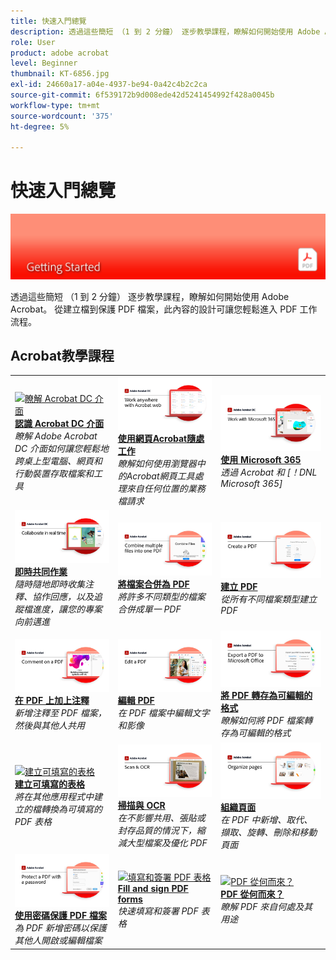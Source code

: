 ```yaml
---
title: 快速入門總覽
description: 透過這些簡短 （1 到 2 分鐘） 逐步教學課程，瞭解如何開始使用 Adobe Acrobat
role: User
product: adobe acrobat
level: Beginner
thumbnail: KT-6856.jpg
exl-id: 24660a17-a04e-4937-be94-0a42c4b2c2ca
source-git-commit: 6f539172b9d008ede42d5241454992f428a0045b
workflow-type: tm+mt
source-wordcount: '375'
ht-degree: 5%

---
```


# 快速入門總覽

![Acrobat快速入門影像](../assets/Hero-GettingStarted.png)

透過這些簡短 （1 到 2 分鐘） 逐步教學課程，瞭解如何開始使用 Adobe Acrobat。 從建立檔到保護 PDF 檔案，此內容的設計可讓您輕鬆進入 PDF 工作流程。

## Acrobat教學課程

<table style="table-layout:fixed">
<tr>
  <td>
    <a href="get-to-know-the-acrobat-dc-interface.md">
      <img alt="瞭解 Acrobat DC 介面" src="../assets/Interface.jpg" />
    </a>
    <div>
    <a href="get-to-know-the-acrobat-dc-interface.md"><strong>認識 Acrobat DC 介面</strong></a>
    </div>
    <em>瞭解 Adobe Acrobat DC 介面如何讓您輕鬆地跨桌上型電腦、網頁和行動裝置存取檔案和工具</em>
    <br>
  </td>
  <td>
    <a href="acrobatweb.md">
      <img alt="使用網頁Acrobat隨處工作" src="../assets/Acrobatweb_1280.png" />
    </a>
    <div>
    <a href="acrobatweb.md"><strong>使用網頁Acrobat隨處工作</strong></a>
    </div>
    <em>瞭解如何使用瀏覽器中的Acrobat網頁工具處理來自任何位置的業務檔請求</em>
    <br>
  </td>
  <td>
    <a href="../integrate/integrate-overview.md#microsoft">
      <img alt="使用 Microsoft 365" src="../assets/WorkMicrosoft365_1280.png" />
    </a>
    <div>
     <a href="../integrate/integrate-overview.md#microsoft"><strong>使用 Microsoft 365</strong></a>
    </div>
    <em>透過 Acrobat 和 [！DNL Microsoft 365]</em>
    <br>
  </td>
</tr>
<tr>
   <td>
    <a href="collaborate.md">
      <img alt="即時共同作業" src="../assets/Collaborate_1280.png" />
    </a>
    <div>
     <a href="collaborate.md"><strong>即時共同作業</strong></a>
    </div>
    <em>隨時隨地即時收集注釋、協作回應，以及追蹤檔進度，讓您的專案向前邁進</em>
    <br>
  </td>
  <td>
    <a href="combine-to-pdf.md">
      <img alt="將檔案合併為 PDF" src="../assets/Combine.jpg" />
    </a>
    <div>
     <a href="combine-to-pdf.md"><strong>將檔案合併為 PDF</strong></a>
    </div>
    <em>將許多不同類型的檔案合併成單一 PDF</em>
    <br>
  </td>
  <td>
    <a href="create-pdf.md">
      <img alt="建立 PDF 檔案" src="../assets/Create.jpg" />
    </a>
    <div>
    <a href="create-pdf.md"><strong>建立 PDF</strong></a>
    </div>
    <em>從所有不同檔案類型建立 PDF</em>
    <br>
  </td>
</tr>
<tr>
  <td>
    <a href="comment-on-pdf-files.md">
      <img alt="在 Acrobat DC 中對 PDF 檔案加上注釋" src="../assets/Comment.jpg" />
    </a>
    <div>
    <a href="comment-on-pdf-files.md"><strong>在 PDF 上加上注釋</strong></a>
    </div>
    <em>新增注釋至 PDF 檔案，然後與其他人共用</em>
    <br>
  </td>
  <td>
    <a href="edit-pdf.md">
      <img alt="在 Acrobat DC 中編輯 PDF" src="../assets/Edit.jpg" />
    </a>
    <div>
    <a href="edit-pdf.md"><strong>編輯 PDF</strong></a>
    </div>
    <em>在 PDF 檔案中編輯文字和影像</em>
    <br>
  </td>
   <td>
    <a href="export-pdf.md">
      <img alt="將 PDF 轉存為可編輯的格式" src="../assets/Export.jpg" />
    </a>
    <div>
    <a href="export-pdf.md"><strong>將 PDF 轉存為可編輯的格式</strong></a>
    </div>
    <em>瞭解如何將 PDF 檔案轉存為可編輯的格式</em>
    <br>
  </td>
</tr>
<tr>
  <td>
    <a href="create-fillable-forms.md">
      <img alt="建立可填寫的表格" src="../assets/Form.jpg" />
    </a>
    <div>
    <a href="create-fillable-forms.md"><strong>建立可填寫的表格</strong></a>
    </div>
    <em>將在其他應用程式中建立的檔轉換為可填寫的 PDF 表格</em>
    <br>
  </td>
  <td>
    <a href="scan-and-ocr.md">
      <img alt="掃描與 OCR" src="../assets/Scan.jpg" />
    </a>
    <div>
    <a href="scan-and-ocr.md"><strong>掃描與 OCR</strong></a>
    </div>
    <em>在不影響共用、張貼或封存品質的情況下，縮減大型檔案及優化 PDF</em>
    <br>
  </td>
  <td>
    <a href="organize.md">
      <img alt="組織頁面" src="../assets/Organize.jpg" />
    </a>
    <div>
    <a href="organize.md"><strong>組織頁面</strong></a>
    </div>
    <em>在 PDF 中新增、取代、擷取、旋轉、刪除和移動頁面</em>
    <br>
  </td>
</tr>
<tr>
  <td>
    <a href="password-protect.md">
      <img alt="使用密碼保護 PDF 檔案" src="../assets/Protect.jpg" />
    </a>
    <div>
    <a href="password-protect.md"><strong>使用密碼保護 PDF 檔案</strong></a>
    </div>
    <em>為 PDF 新增密碼以保護其他人開啟或編輯檔案</em>
    <br>
  </td>
  <td>
    <a href="fill-and-sign.md">
      <img alt="填寫和簽署 PDF 表格" src="../assets/FillSign.jpg" />
    </a>
    <div>
    <a href="fill-and-sign.md"><strong>Fill and sign PDF forms</strong></a>
    </div>
    <em>快速填寫和簽署 PDF 表格</em>
    <br>
  </td>
  <td>
    <a href="where-do-pdfs-come-from.md">
      <img alt="PDF 從何而來？" src="../assets/WherePDFs.jpg" />
    </a>
    <div>
    <a href="where-do-pdfs-come-from.md"><strong>PDF 從何而來？</strong></a>
    </div>
    <em>瞭解 PDF 來自何處及其用途</em>
    <br>
  </td>
</tr>
</table>
